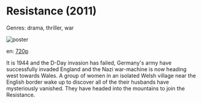 # Resistance (2011)

Genres: drama, thriller, war

![poster](http://image.tmdb.org/t/p/w500/tqKpLs20koKMKrlRJv2JON8Au1R.jpg)

en:
  [720p](magnet:?xt=urn:btih:09C7406AE107DEA4D757A8063D8B049483065CF8&tr=udp://glotorrents.pw:6969/announce&tr=udp://tracker.opentrackr.org:1337/announce&tr=udp://torrent.gresille.org:80/announce&tr=udp://tracker.openbittorrent.com:80&tr=udp://tracker.coppersurfer.tk:6969&tr=udp://tracker.leechers-paradise.org:6969&tr=udp://p4p.arenabg.ch:1337&tr=udp://tracker.internetwarriors.net:1337)
  


It is 1944 and the D-Day invasion has failed, Germany's army have successfully invaded England and the Nazi war-machine is now heading west towards Wales.  A group of women in an isolated Welsh village near the English border wake up to discover all of the their husbands have mysteriously vanished. They have headed into the mountains to join the Resistance.
